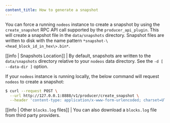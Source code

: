 ```yaml
---
content_title: How to generate a snapshot
---
```


You can force a running `nodeos` instance to create a snapshot by using the `create_snapshot` RPC API call supported by the `producer_api_plugin`. This will create a snapshot file in the `data/snapshots` directory. Snapshot files are written to disk with the name pattern `*snapshot-\<head_block_id_in_hex\>.bin*`.

[[info | Snapshots Location]]
| By default, snapshots are written to the `data/snapshots` directory relative to your `nodeos` data directory. See the `-d [ --data-dir ]` option.

If your `nodeos` instance is running locally, the below command will request `nodeos` to create a snapshot:

```sh
$ curl --request POST \
  --url http://127.0.0.1:8888/v1/producer/create_snapshot \
  --header 'content-type: application/x-www-form-urlencoded; charset=UTF-8'
```

[[info | Other `blocks.log` files]]
| You can also download a `blocks.log` file from third party providers.
